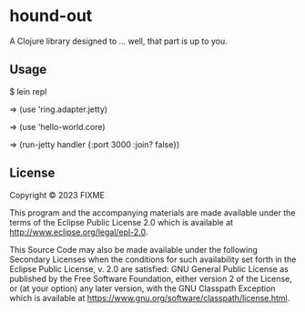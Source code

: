 # hound-out

A Clojure library designed to ... well, that part is up to you.

## Usage

$ lein repl

=> (use 'ring.adapter.jetty)

=> (use 'hello-world.core)

=> (run-jetty handler {:port 3000
                       :join? false})

## License

Copyright © 2023 FIXME

This program and the accompanying materials are made available under the
terms of the Eclipse Public License 2.0 which is available at
http://www.eclipse.org/legal/epl-2.0.

This Source Code may also be made available under the following Secondary
Licenses when the conditions for such availability set forth in the Eclipse
Public License, v. 2.0 are satisfied: GNU General Public License as published by
the Free Software Foundation, either version 2 of the License, or (at your
option) any later version, with the GNU Classpath Exception which is available
at https://www.gnu.org/software/classpath/license.html.
